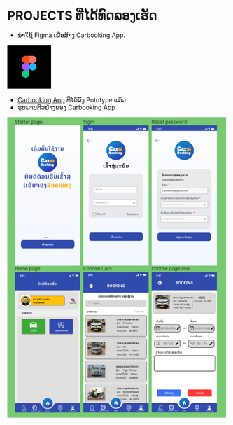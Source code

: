 # PROJECTS ທີ່ໄດ້ທົດລອງເຮັດ 
+ ນຳໃຊ້ Figma ເພື່ອສ້າງ Carbooking App.

<img src='/img/figma-icon.png' width='100'>

+ [Carbooking App](https://www.figma.com/proto/urs9jpEKzqSnbIEVs6DDOn/Car-booking-and-Meeting-room?page-id=0%3A1&type=design&node-id=694-1386&viewport=1699%2C-9%2C0.17&t=2Gxmqv26yjM6TwKa-1&scaling=scale-down&starting-point-node-id=694%3A1386&show-proto-sidebar=1&mode=design) ທີໄດ້ລົງ Pototype ແລ້ວ.
+ ຮູບພາບຕົວຢ່າງຂອງ Carbooking App

<img src='/img/carbooking1.png' width='500'>